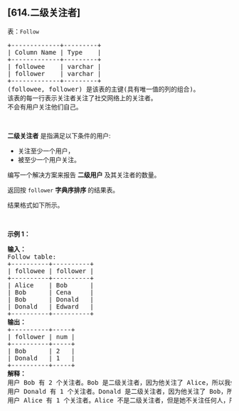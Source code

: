 ## [614.二级关注者]
<p>表：<code>Follow</code></p>

<pre>
+-------------+---------+
| Column Name | Type    |
+-------------+---------+
| followee    | varchar |
| follower    | varchar |
+-------------+---------+
(followee, follower) 是该表的主键(具有唯一值的列的组合)。
该表的每一行表示关注者关注了社交网络上的关注者。
不会有用户关注他们自己。
</pre>

<p>&nbsp;</p>

<p><strong>二级关注者</strong> 是指满足以下条件的用户:</p>

<ul>
	<li>关注至少一个用户，</li>
	<li>被至少一个用户关注。</li>
</ul>

<p>编写一个解决方案来报告 <strong>二级用户</strong> 及其关注者的数量。</p>

<p>返回按 <code>follower</code> <strong>字典序排序&nbsp;</strong>的结果表。</p>

<p>结果格式如下所示。</p>

<p>&nbsp;</p>

<p><strong>示例 1：</strong></p>

<pre>
<b>输入：</b>
Follow table:
+----------+----------+
| followee | follower |
+----------+----------+
| Alice    | Bob      |
| Bob      | Cena     |
| Bob      | Donald   |
| Donald   | Edward   |
+----------+----------+
<b>输出：</b>
+----------+-----+
| follower | num |
+----------+-----+
| Bob      | 2   |
| Donald   | 1   |
+----------+-----+
<b>解释：</b>
用户 Bob 有 2 个关注者。Bob 是二级关注者，因为他关注了 Alice，所以我们把他包括在结果表中。
用户 Donald 有 1 个关注者。Donald 是二级关注者，因为他关注了 Bob，所以我们把他包括在结果表中。
用户 Alice 有 1 个关注者。Alice 不是二级关注者，但是她不关注任何人，所以我们不把她包括在结果表中。</pre>
